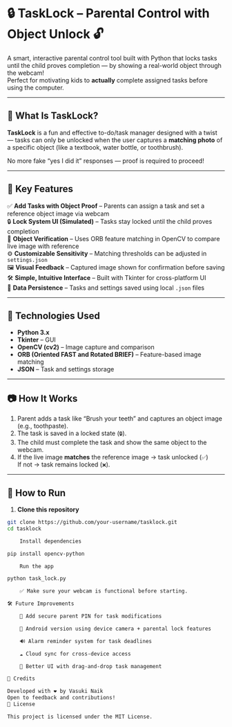 # 🔒 TaskLock – Parental Control with Object Unlock 🔓

A smart, interactive parental control tool built with Python that locks tasks until the child proves completion — by showing a real-world object through the webcam!  
Perfect for motivating kids to **actually** complete assigned tasks before using the computer.

---

## 🚀 What Is TaskLock?

**TaskLock** is a fun and effective to-do/task manager designed with a twist — tasks can only be unlocked when the user captures a **matching photo** of a specific object (like a textbook, water bottle, or toothbrush).

No more fake “yes I did it” responses — proof is required to proceed!

---

## 🧠 Key Features

✅ **Add Tasks with Object Proof** – Parents can assign a task and set a reference object image via webcam  
🔒 **Lock System UI (Simulated)** – Tasks stay locked until the child proves completion  
📸 **Object Verification** – Uses ORB feature matching in OpenCV to compare live image with reference  
⚙️ **Customizable Sensitivity** – Matching thresholds can be adjusted in `settings.json`  
🖼️ **Visual Feedback** – Captured image shown for confirmation before saving  
🛠️ **Simple, Intuitive Interface** – Built with Tkinter for cross-platform UI  
📁 **Data Persistence** – Tasks and settings saved using local `.json` files

---

## 🧰 Technologies Used

- **Python 3.x**
- **Tkinter** – GUI
- **OpenCV (cv2)** – Image capture and comparison
- **ORB (Oriented FAST and Rotated BRIEF)** – Feature-based image matching
- **JSON** – Task and settings storage

---

## 📷 How It Works

1. Parent adds a task like “Brush your teeth” and captures an object image (e.g., toothpaste).
2. The task is saved in a locked state (`🔒`).
3. The child must complete the task and show the same object to the webcam.
4. If the live image **matches** the reference image → task unlocked (`✅`)  
   If not → task remains locked (`❌`).

---

## 🔧 How to Run

1. **Clone this repository**

```bash
git clone https://github.com/your-username/tasklock.git
cd tasklock

    Install dependencies

pip install opencv-python

    Run the app

python task_lock.py

    ✅ Make sure your webcam is functional before starting.

🛠️ Future Improvements

    🔑 Add secure parent PIN for task modifications

    📱 Android version using device camera + parental lock features

    🔊 Alarm reminder system for task deadlines

    ☁️ Cloud sync for cross-device access

    🎨 Better UI with drag-and-drop task management

🙌 Credits

Developed with ❤️ by Vasuki Naik
Open to feedback and contributions!
📜 License

This project is licensed under the MIT License.